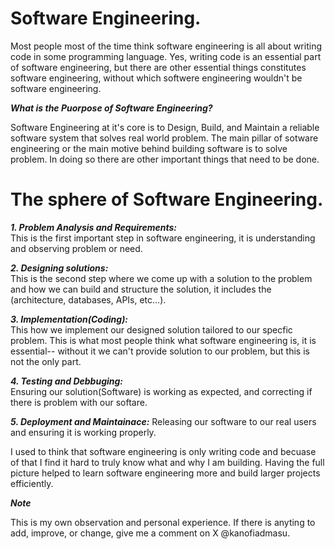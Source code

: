 # Software Engineering.

Most people most of the time think software engineering is all about writing code in some programming language. Yes, writing code is an essential part of software engineering, but there are other 
essential things constitutes software engineering, without which softwere engineering wouldn't be software engineering.  

***What is the Puorpose of Software Engineering?***

Software Engineering at it's core is to Design, Build, and Maintain a reliable software system that solves real world problem. The main pillar of sotware engineering or the main motive behind building
software is to solve problem. In doing so there are other important things that need to be done.

# The sphere of Software Engineering. 

***1. Problem Analysis and Requirements:***  
This is the first important step in software engineering, it is understanding and observing problem or need.   

***2. Designing solutions:***  
This is the second step where we come up with a solution to the problem and how we can build and structure the solution, it includes the (architecture, databases, APIs, etc...).  

***3. Implementation(Coding):***   
This how we implement our designed solution tailored to our specfic problem. This is what most people think what software engineering is, it is essential-- without it we can't provide solution to our problem, but this is not the only part. 

***4. Testing and Debbuging:***  
Ensuring our solution(Software) is working as expected, and correcting if there is problem with our softare. 

***5. Deployment and Maintainace:***
Releasing our software to our real users and ensuring it is working properly. 


I used to think that software engineering is only writing code and becuase of that I find it hard to truly know what and why I am building. Having the full picture helped to learn software engineering more
and build larger projects efficiently. 


***Note***

This is my own observation and personal experience. If there is anyting to add, improve, or change, give me a comment on X @kanofiadmasu.

